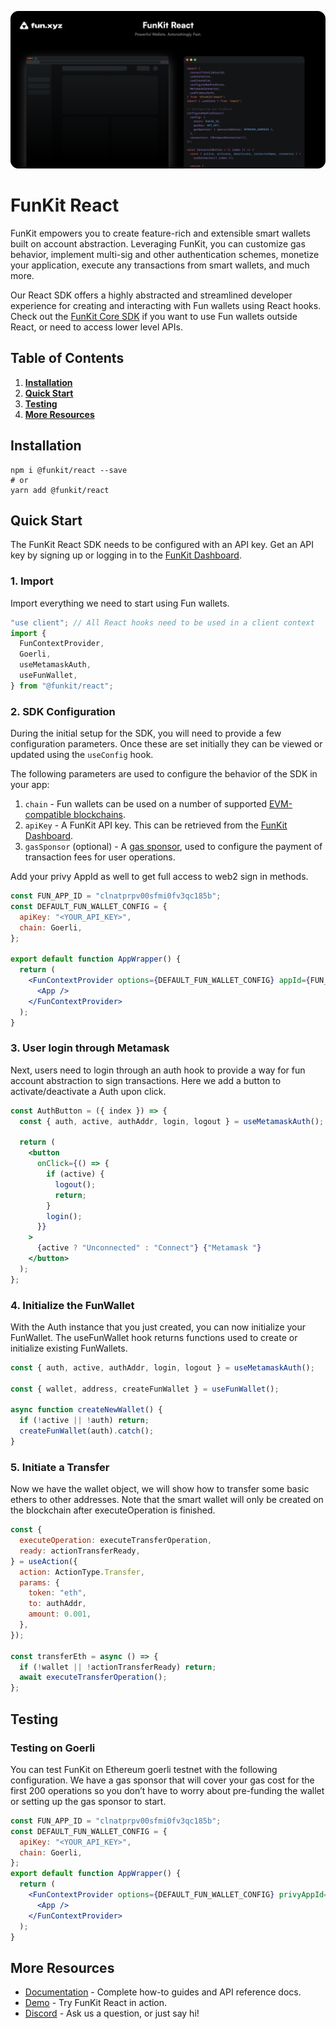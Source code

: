![backdrop](./backdrop.png)

# **FunKit React**

FunKit empowers you to create feature-rich and extensible smart wallets built on account abstraction. Leveraging FunKit, you can customize gas behavior, implement multi-sig and other authentication schemes, monetize your application, execute any transactions from smart wallets, and much more.

Our React SDK offers a highly abstracted and streamlined developer experience for creating and interacting with Fun wallets using React hooks. Check out the [FunKit Core SDK](https://github.com/fun-xyz/funkit-core) if you want to use Fun wallets outside React, or need to access lower level APIs.

## **Table of Contents**

1. **[Installation](#installation)**
2. **[Quick Start](#quickstart)**
3. **[Testing](#testing)**
4. **[More Resources](#moreresources)**

## <a id="installation"></a> **Installation**

```shell
npm i @funkit/react --save
# or
yarn add @funkit/react
```

## <a id="quickstart"></a> **Quick Start**

The FunKit React SDK needs to be configured with an API key. Get an API key by signing up or logging in to the [FunKit Dashboard](https://app.fun.xyz/onboarding).

### 1. Import

Import everything we need to start using Fun wallets.

```js
"use client"; // All React hooks need to be used in a client context
import {
  FunContextProvider,
  Goerli,
  useMetamaskAuth,
  useFunWallet,
} from "@funkit/react";
```

### 2. SDK Configuration

During the initial setup for the SDK, you will need to provide a few configuration parameters. Once these are set initially they can be viewed or updated using the ``useConfig`` hook. 

The following parameters are used to configure the behavior of the SDK in your app:

1. `chain` - Fun wallets can be used on a number of supported [EVM-compatible blockchains](https://ethereum.org/en/developers/docs/evm/).
2. `apiKey` - A FunKit API key. This can be retrieved from the [FunKit Dashboard](https://app.fun.xyz/onboarding).
3. `gasSponsor` (optional) - A [gas sponsor](https://docs.fun.xyz/api-reference/gas-sponsor), used to configure the payment of transaction fees for user operations.

Add your privy AppId as well to get full access to web2 sign in methods.

```jsx
const FUN_APP_ID = "clnatprpv00sfmi0fv3qc185b";
const DEFAULT_FUN_WALLET_CONFIG = {
  apiKey: "<YOUR_API_KEY>",
  chain: Goerli,
};

export default function AppWrapper() {
  return (
    <FunContextProvider options={DEFAULT_FUN_WALLET_CONFIG} appId={FUN_APP_ID}>
      <App />
    </FunContextProvider>
  );
}
```

### 3. User login through Metamask

Next, users need to login through an auth hook to provide a way for fun account abstraction to sign transactions. Here we add a button to activate/deactivate a Auth upon click.

```jsx
const AuthButton = ({ index }) => {
  const { auth, active, authAddr, login, logout } = useMetamaskAuth();

  return (
    <button
      onClick={() => {
        if (active) {
          logout();
          return;
        }
        login();
      }}
    >
      {active ? "Unconnected" : "Connect"} {"Metamask "}
    </button>
  );
};
```

### 4. Initialize the FunWallet

With the Auth instance that you just created, you can now initialize your FunWallet. The useFunWallet hook returns functions used to create or initialize existing FunWallets.

```jsx
const { auth, active, authAddr, login, logout } = useMetamaskAuth();

const { wallet, address, createFunWallet } = useFunWallet();

async function createNewWallet() {
  if (!active || !auth) return;
  createFunWallet(auth).catch();
}
```

### 5. Initiate a Transfer

Now we have the wallet object, we will show how to transfer some basic ethers to other addresses. Note that the smart wallet will only be created on the blockchain after executeOperation is finished.

```jsx
const {
  executeOperation: executeTransferOperation,
  ready: actionTransferReady,
} = useAction({
  action: ActionType.Transfer,
  params: {
    token: "eth",
    to: authAddr,
    amount: 0.001,
  },
});

const transferEth = async () => {
  if (!wallet || !actionTransferReady) return;
  await executeTransferOperation();
};
```

## <a id="testing"></a> **Testing**

### **Testing on Goerli**

You can test FunKit on Ethereum goerli testnet with the following configuration. We have a gas sponsor that will cover your gas cost for the first 200 operations so you don’t have to worry about pre-funding the wallet or setting up the gas sponsor to start.

```jsx
const FUN_APP_ID = "clnatprpv00sfmi0fv3qc185b";
const DEFAULT_FUN_WALLET_CONFIG = {
  apiKey: "<YOUR_API_KEY>",
  chain: Goerli,
};
export default function AppWrapper() {
  return (
    <FunContextProvider options={DEFAULT_FUN_WALLET_CONFIG} privyAppId={FUN_APP_ID}>
      <App />
    </FunContextProvider>
  );
}
```

## <a id="moreresources"></a> **More Resources**

- [Documentation](http://docs.fun.xyz) - Complete how-to guides and API reference docs.
- [Demo](https://demo.fun.xyz) - Try FunKit React in action.
- [Discord](https://discord.com/invite/KhJVrDy3) - Ask us a question, or just say hi!
